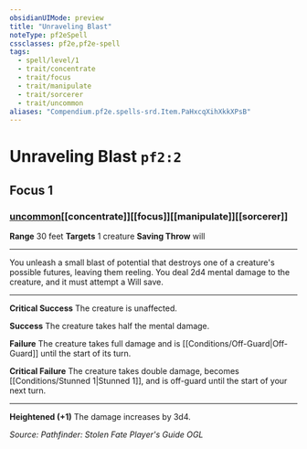 ```yaml
---
obsidianUIMode: preview
title: "Unraveling Blast"
noteType: pf2eSpell
cssclasses: pf2e,pf2e-spell
tags:
  - spell/level/1
  - trait/concentrate
  - trait/focus
  - trait/manipulate
  - trait/sorcerer
  - trait/uncommon
aliases: "Compendium.pf2e.spells-srd.Item.PaHxcqXihXkkXPsB" 
---
```

# Unraveling Blast  `pf2:2`  
## Focus 1
### [uncommon](uncommon "Uncommon Rarity Trait")[[concentrate]][[focus]][[manipulate]][[sorcerer]]

**Range** 30 feet
**Targets** 1 creature
**Saving Throw**  will
* * * 
You unleash a small blast of potential that destroys one of a creature's possible futures, leaving them reeling. You deal 2d4 mental damage to the creature, and it must attempt a Will save.

* * *

**Critical Success** The creature is unaffected.

**Success** The creature takes half the mental damage.

**Failure** The creature takes full damage and is [[Conditions/Off-Guard|Off-Guard]] until the start of its turn.

**Critical Failure** The creature takes double damage, becomes [[Conditions/Stunned 1|Stunned 1]], and is off-guard until the start of your next turn.

* * *

**Heightened (+1)** The damage increases by 3d4.

*Source: Pathfinder: Stolen Fate Player's Guide*
*OGL*